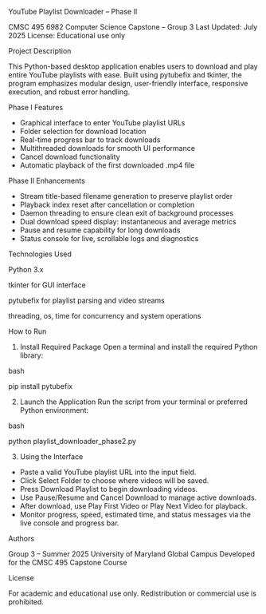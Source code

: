YouTube Playlist Downloader – Phase II

CMSC 495 6982 Computer Science Capstone – Group 3 Last Updated: July 2025 License: Educational use only

Project Description

This Python-based desktop application enables users to download and play entire YouTube playlists with ease. Built using pytubefix and tkinter, the program emphasizes modular design, user-friendly interface, responsive execution, and robust error handling.

Phase I Features

* Graphical interface to enter YouTube playlist URLs
* Folder selection for download location
* Real-time progress bar to track downloads
* Multithreaded downloads for smooth UI performance
* Cancel download functionality
* Automatic playback of the first downloaded .mp4 file

Phase II Enhancements

* Stream title-based filename generation to preserve playlist order
* Playback index reset after cancellation or completion
* Daemon threading to ensure clean exit of background processes
* Dual download speed display: instantaneous and average metrics
* Pause and resume capability for long downloads
* Status console for live, scrollable logs and diagnostics

Technologies Used

Python 3.x

tkinter for GUI interface

pytubefix for playlist parsing and video streams

threading, os, time for concurrency and system operations

How to Run

1. Install Required Package Open a terminal and install the required Python library:

bash

pip install pytubefix

2. Launch the Application Run the script from your terminal or preferred Python environment:

bash

python playlist_downloader_phase2.py

3. Using the Interface

* Paste a valid YouTube playlist URL into the input field.
* Click Select Folder to choose where videos will be saved.
* Press Download Playlist to begin downloading videos.
* Use Pause/Resume and Cancel Download to manage active downloads.
* After download, use Play First Video or Play Next Video for playback.
* Monitor progress, speed, estimated time, and status messages via the live console and progress bar.

Authors

Group 3 – Summer 2025 University of Maryland Global Campus Developed for the CMSC 495 Capstone Course

License

For academic and educational use only. Redistribution or commercial use is prohibited.
